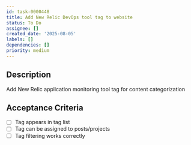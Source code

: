 ```yaml
---
id: task-0000448
title: Add New Relic DevOps tool tag to website
status: To Do
assignee: []
created_date: '2025-08-05'
labels: []
dependencies: []
priority: medium
---
```


## Description

Add New Relic application monitoring tool tag for content categorization

## Acceptance Criteria

- [ ] Tag appears in tag list
- [ ] Tag can be assigned to posts/projects
- [ ] Tag filtering works correctly
